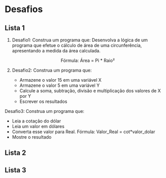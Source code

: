 <h1>Desafios</h1>
<h2>Lista 1</h2>
<ol>
<li>

Desafio1: Construa um programa que: Desenvolva a lógica de um programa que efetue o cálculo de área de uma circunferência, apresentando a medida da área calculada.<br>
<p align="center">Fórmula: Área = Pi * Raio²</p>

</li>

<li>

Desafio2: Construa um programa que:
<ul>
<li>
Armazene o valor 15 em uma variável X
</li>
<li>
Armazene o valor 5 em uma variável Y
</li>
<li>
Calcule a soma, subtração, divisão e multiplicação dos valores de X por Y
</li>
<li>
Escrever os resultados
</li>
</ul>
</li>
</ol>

Desafio3: Construa um programa que: 
<ul>
<li>
Leia a cotação do dólar
</li>
<li>
Leia um valor em dólares
</li>
<li>
Converta esse valor para Real. Fórmula: Valor_Real = cot*valor_dolar
</li>
<li>
Mostre o resultado
</li>
</ul>
</li>
</ol>












<h2>Lista 2</h2>


<h2>Lista 3</h2>

